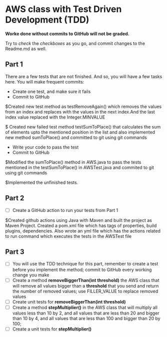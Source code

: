 
# AWS class with Test Driven Development (TDD)
**Worke done without commits to GitHub will not be graded.**

Try to *check* the *checkboxes* as you go, and commit changes to the Readme.md as well.

## Part 1
There are a few tests that are not finished. And so, you will have a few tasks here.
You will make frequent commits:
* Create one test, and make sure it fails
* Commit to GitHub

$Created new test method as testRemoveAgain() which removes the values from an index and replaces with the values in the next index.And the last index value replaced with the Integer.MINVALUE

$ Created new failed test method testSumToPlace() that calculates the sum of elements upto the mentioned position in the list and also implemented new method sumToPlace() and committed to git using git commands

* Write your code to pass the test
* Commit to GitHub

$Modified the sumToPlace() method in AWS.java to pass the tests mentioned in the testSumToPlace() in AWSTest.java and commited to git using git commands

$Implemented the unfinished tests.
## Part 2
* [ ] Create a GitHub action to run your tests from Part 1

$Created github actions using Java with Maven and built the project as Maven Project. Created a pom.xml file which has tags of properties, build plugins, dependencies. Also wrote an yml file which has the actions related to run command which executes the tests in the AWSTest file

## Part 3 
* [ ] You will use the TDD technique for this part, remember to create a test before you implement the method; commit to GitHub every working change you make
* [ ] Create a method **removeBiggerThan(int threshold)** the AWS class that will remove all values bigger than a **threshold** that you send and return the number of removed values; use FILLER_VALUE to replace removed values
* [ ] Create unit tests for **removeBiggerThan(int threshold)**
* [ ] Create a method **stepMultiplier()** in the AWS class that will multiply all values less than 10 by 2, and all values that are less than 20 and bigger than 10 by 4, and all values that are less than 100 and bigger than 20 by 100;
* [ ] Create a unit tests for **stepMultiplier()**
